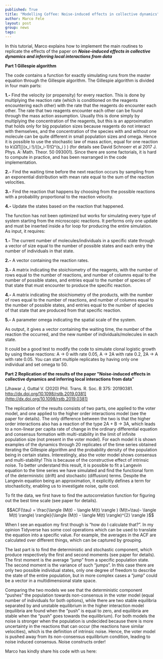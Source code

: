 ```yaml
---
published: True
title: "Modelling Coffee: Noise-induced effects in collective dynamics"
author: Marco Fele
layout: post
group: news
tags: 
---
```


In this tutorial, Marco explains how to implement the main routines to replicate the effects of the paper on ***Noise-induced effects in collective dynamics and inferring local interactions from data***


**Part 1 Gillespie algorithm**


The code contains a function for exactly simulating runs from the master equation through the Gillespie algorithm. The Gillespie algorithm is divided in four main parts: 

**1.-** Find the velocity (or propensity) for every reaction. This is done by multiplying the reaction rate (which is conditioned on the reagents encountering each other) with the rate that the reagents do encounter each other. The rate that two reagents encounter each other can be found through the mass action assumption. Usually this is done simply by multiplying the concentration of the reagents, but this is an approximation that holds only for big population sizes because reagents do not interact with themselves, and the concentration of the species with and without one molecule can be quite different in small population sizes and omega. Hence it is possible to use the stochastic law of mass action, equal for one reaction to k\Ω∏▒(x_i !)/((x_i-1)!Ω^(s_i ) ) (for details see David Schnoerr et al 2017 J. Phys. A: Math. Theor. 50 093001). Since there are some factorials, it is hard to compute in practice, and has been rearranged in the code implementation.
	
 
**2.-** Find the waiting time before the next reaction occurs by sampling from an exponential distribution with mean rate equal to the sum of the reaction velocities. 
	
 
**3.-** Find the reaction that happens by choosing from the possible reactions with a probability proportional to the reaction velocity.


**4.-** Update the states based on the reaction that happened.


The function has not been optimized but works for simulating every type of system starting from the microscopic reactions. It performs only one update and must be inserted inside a for loop for producing the entire simulation. As input, it requires:


**1.-** The current number of molecules/individuals in a specific state through a vector of size equal to the number of possible states and each entry the number of individuals in that state.


**2.-** A vector containing the reaction rates.
	
 
**3.-** A matrix indicating the stoichiometry of the reagents, with the number of rows equal to the number of reactions, and number of columns equal to the number of possible states, and entries equal to the number of species of that state that must encounter to produce the specific reaction. 
	
 
**4.-** A matrix indicating the stoichiometry of the products, with the number of rows equal to the number of reactions, and number of columns equal to the number of possible states, and entries equal to the number of species of that state that are produced from that specific reaction. 


**5.-** A parameter omega indicating the spatial scale of the system.


As output, it gives a vector containing the waiting time, the number of the reaction the occurred, and the new number of individuals/molecules in each state.


It could be a good test to modify the code to simulate clonal logistic growth by using these reactions: A -> 0 with rate 0.05, A -> 2A with rate 0.2, 2A -> A with rate 0.05. You can start multiple replicates by having only one individual and set omega to 50.

**Part 2 Replication of the results of the paper "Noise-induced effects in collective dynamics and inferring local interactions from data"** 

[Jhawar J, Guttal V. (2020) Phil. Trans. R. Soc. B 375: 20190381. http://dx.doi.org/10.1098/rstb.2019.0381](http://dx.doi.org/10.1098/rstb.2019.0381)

The replication of the results consists of two parts, one applied to the voter model, and one applied to the higher order interactions model (see the paper for details). The only difference between the two is that the higher order interactions also has a reaction of the type 2A + B -> 3A, which leads to a non-linear per capita rate of change in the ordinary differential equation and consensus formation with multi-stability in the limit of infinite population size (not present in the voter model).  For each model it is shown examples of the dynamics through 20 replicates of the time series obtained iterating the Gillespie algorithm and the probability density of the population being in certain states. Interestingly, also the voter model shows consensus and multi-stability! This is because of the constructive effect of intrinsic noise. To better understand this result, it is possible to fit a Langevin equation to the time series we have simulated and find the functional form of the deterministic (drift) and stochastic (diffusion) terms. Despite the Langevin equation being an approximation, it explicitly defines a term for stochasticity, enabling us to investigate noise, quite cool.


To fit the data, we first have to find the autocorrelation function for figuring out the best time scale (see paper for details).

$$ACF(\tau) = \frac{\langle (M(t) - \langle M(t) \rangle ) (M(t+\tau)- \langle M(t) \rangle) \rangle}{\langle (M(t) - \langle M(t) \rangle)^{2} \rangle }$$

When I see an equation my first though is “how do I calculate that?”. In my opinion Tidyverse has some cool operations which can be used to translate the equation into a specific value. For example, the averages in the ACF are calculated over different things, which can be captured by grouping. 


The last part is to find the deterministic and stochastic component, which produce respectively the first and second moments (see paper for details). The first moment is the average “jump” from a specific population state. The second moment is the variance of such “jumps”. In this case there are only two possible individual states, only one degree of freedom to describe the state of the entire population, but in more complex cases a “jump” could be a vector in a multidimensional state space.


Comparing the two models we see that the deterministic component “pushes” the population towards non-consensus in the voter model (equal number of individuals for both options), while there are two stable equilibria separated by and unstable equilibrium in the higher interaction model (equilibria are found when the “push” is equal to zero, and equilibria are stable when the “push” goes towards the equilibrium). For both models the noise is stronger when the population is undecided because there is more uncertainty in the reactions that can occur (the reactions have similar velocities), which is the definition of intrinsic noise. Hence, the voter model is pushed away from its non-consensus equilibrium condition, leading to noise induced consensus. Noise constructs order!

Marco has kindly share his code with us here: 
